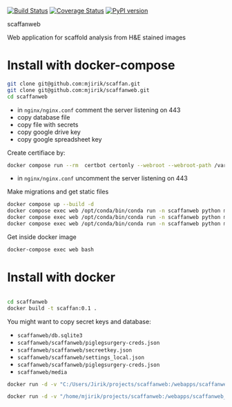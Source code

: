   
[![Build Status](https://travis-ci.org/mjirik/scaffanweb.svg?branch=master)](https://travis-ci.org/mjirik/scaffanweb)
[![Coverage Status](https://coveralls.io/repos/github/mjirik/scaffanweb/badge.svg?branch=master)](https://coveralls.io/github/mjirik/scaffanweb?branch=master)
[![PyPI version](https://badge.fury.io/py/scaffanweb.svg)](http://badge.fury.io/py/scaffanweb)


scaffanweb

Web application for scaffold analysis from H&E stained images

# Install with docker-compose

```bash
git clone git@github.com:mjirik/scaffan.git
git clone git@github.com:mjirik/scaffanweb.git
cd scaffanweb
```

 * in `nginx/nginx.conf` comment the server listening on 443
 * copy database file 
 * copy file with secrets
 * copy google drive key
 * copy google spreadsheet key

Create certifiace by:
```bash
docker compose run --rm  certbot certonly --webroot --webroot-path /var/www/certbot/ -d scaffan.kky.zcu.cz
```

* in `nginx/nginx.conf` uncomment the server listening on 443

Make migrations and get static files
```bash
docker compose up --build -d
docker compose exec web /opt/conda/bin/conda run -n scaffanweb python manage.py makemigrations
docker compose exec web /opt/conda/bin/conda run -n scaffanweb python manage.py migrate
docker compose exec web /opt/conda/bin/conda run -n scaffanweb python manage.py collectstatic --no-input --clear
```

Get inside docker image
```bash
docker-compose exec web bash
```

# Install with docker

```bash

cd scaffanweb
docker build -t scaffan:0.1 .
```

You might want to copy secret keys and database:

* `scaffanweb/db.sqlite3`
* `scaffanweb/scaffanweb/piglegsurgery-creds.json`
* `scaffanweb/scaffanweb/secreetkey.json`
* `scaffanweb/scaffanweb/settings_local.json`
* `scaffanweb/scaffanweb/piglegsurgery-creds.json`
* `scaffanweb/media`

```bash
docker run -d -v "C:/Users/Jirik/projects/scaffanweb:/webapps/scaffanweb_django/scaffanweb/" -v "C:/Users/Jirik/projects/scaffan:/webapps/scaffanweb_django/scaffan/" -p 8080:80 -p 8000:8000  --name scaffan scaffan:0.1
```

```bash
docker run -d -v "/home/mjirik/projects/scaffanweb:/webapps/scaffanweb_django/scaffanweb/" -v "/home/mjirik/projects/scaffan:/webapps/scaffanweb_django/scaffan/" -p 8080:8080 -p 80:8000  --name scaffan scaffan:0.1
```


